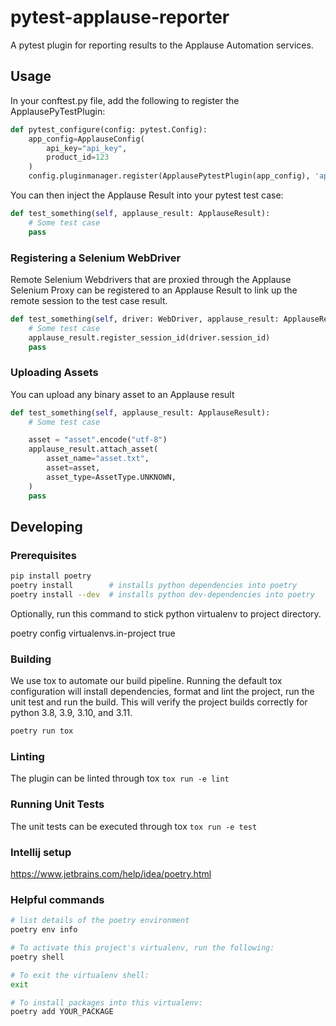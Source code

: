 # pytest-applause-reporter
A pytest plugin for reporting results to the Applause Automation services.

## Usage

In your conftest.py file, add the following to register the ApplausePyTestPlugin:

```python
def pytest_configure(config: pytest.Config):
    app_config=ApplauseConfig(
        api_key="api_key",
        product_id=123
    )
    config.pluginmanager.register(ApplausePytestPlugin(app_config), 'applause-pytest-plugin')
```

You can then inject the Applause Result into your pytest test case:

```python
def test_something(self, applause_result: ApplauseResult):
    # Some test case
    pass
```

### Registering a Selenium WebDriver

Remote Selenium Webdrivers that are proxied through the Applause Selenium Proxy can be registered to an Applause Result to link up the remote session to the test case result.

```python
def test_something(self, driver: WebDriver, applause_result: ApplauseResult):
    # Some test case
    applause_result.register_session_id(driver.session_id)
    pass
```

### Uploading Assets

You can upload any binary asset to an Applause result

```python
def test_something(self, applause_result: ApplauseResult):
    # Some test case

    asset = "asset".encode("utf-8")
    applause_result.attach_asset(
        asset_name="asset.txt", 
        asset=asset, 
        asset_type=AssetType.UNKNOWN,
    )
    pass
```

## Developing

### Prerequisites

```bash
pip install poetry
poetry install        # installs python dependencies into poetry
poetry install --dev  # installs python dev-dependencies into poetry
```

Optionally, run this command to stick python virtualenv to project directory.

poetry config virtualenvs.in-project true

### Building

We use tox to automate our build pipeline. Running the default tox configuration will install dependencies, format and lint the project, run the unit test and run the build. This will verify the project builds correctly for python 3.8, 3.9, 3.10, and 3.11. 

```bash
poetry run tox
```

### Linting

The plugin can be linted through tox `tox run -e lint`

### Running Unit Tests

The unit tests can be executed through tox `tox run -e test`

### Intellij setup

https://www.jetbrains.com/help/idea/poetry.html

### Helpful commands

```bash
# list details of the poetry environment
poetry env info 

# To activate this project's virtualenv, run the following:
poetry shell

# To exit the virtualenv shell:
exit

# To install packages into this virtualenv:
poetry add YOUR_PACKAGE
```
